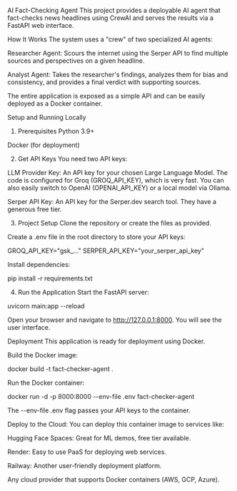 AI Fact-Checking Agent
This project provides a deployable AI agent that fact-checks news headlines using CrewAI and serves the results via a FastAPI web interface.

How It Works
The system uses a "crew" of two specialized AI agents:

Researcher Agent: Scours the internet using the Serper API to find multiple sources and perspectives on a given headline.

Analyst Agent: Takes the researcher's findings, analyzes them for bias and consistency, and provides a final verdict with supporting sources.

The entire application is exposed as a simple API and can be easily deployed as a Docker container.

Setup and Running Locally
1. Prerequisites
Python 3.9+

Docker (for deployment)

2. Get API Keys
You need two API keys:

LLM Provider Key: An API key for your chosen Large Language Model. The code is configured for Groq (GROQ_API_KEY), which is very fast. You can also easily switch to OpenAI (OPENAI_API_KEY) or a local model via Ollama.

Serper API Key: An API key for the Serper.dev search tool. They have a generous free tier.

3. Project Setup
Clone the repository or create the files as provided.

Create a .env file in the root directory to store your API keys:

GROQ_API_KEY="gsk_..."
SERPER_API_KEY="your_serper_api_key"

Install dependencies:

pip install -r requirements.txt

4. Run the Application
Start the FastAPI server:

uvicorn main:app --reload

Open your browser and navigate to http://127.0.0.1:8000. You will see the user interface.

Deployment
This application is ready for deployment using Docker.

Build the Docker image:

docker build -t fact-checker-agent .

Run the Docker container:

docker run -d -p 8000:8000 --env-file .env fact-checker-agent

The --env-file .env flag passes your API keys to the container.

Deploy to the Cloud:
You can deploy this container image to services like:

Hugging Face Spaces: Great for ML demos, free tier available.

Render: Easy to use PaaS for deploying web services.

Railway: Another user-friendly deployment platform.

Any cloud provider that supports Docker containers (AWS, GCP, Azure).